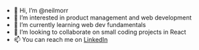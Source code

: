 - 👋 Hi, I’m @neilmorr
- 👀 I’m interested in product management and web development
- 🌱 I’m currently learning web dev fundamentals
- 💞️ I’m looking to collaborate on small coding projects in React
- 📫 You can reach me on [LinkedIn](linkedin.com/in/neilmorrison)
